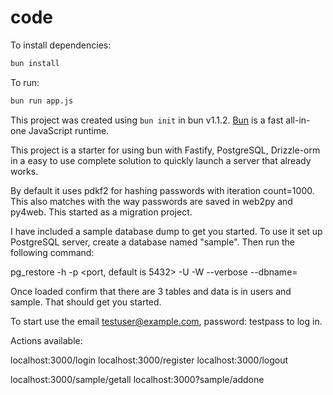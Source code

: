 # code

To install dependencies:

```bash
bun install
```

To run:

```bash
bun run app.js
```

This project was created using `bun init` in bun v1.1.2. [Bun](https://bun.sh) is a fast all-in-one JavaScript runtime.

This project is a starter for using bun with Fastify, PostgreSQL, Drizzle-orm in a easy to use complete solution to quickly launch a server that already works.

By default it uses pdkf2 for hashing passwords with iteration count=1000. This also matches with the way passwords are saved in web2py and py4web. This started as a migration project.

I have included a sample database dump to get you started. To use it set up PostgreSQL server, create a database named "sample". Then run the following command:

pg_restore -h <hostname> -p <port, default is 5432> -U <userid> -W --verbose --dbname=<sample or whatever name you have used> <dumpfile>

Once loaded confirm that there are 3 tables and data is in users and sample. That should get you started.

To start use the email testuser@example.com, password: testpass to log in.

Actions available:

localhost:3000/login
localhost:3000/register
localhost:3000/logout

localhost:3000/sample/getall
localhost:3000?sample/addone

